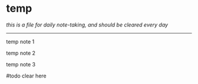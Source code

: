 # temp
_this is a file for daily note-taking, and should be cleared every day_

---

temp note 1

temp note 2

temp note 3

#todo clear here